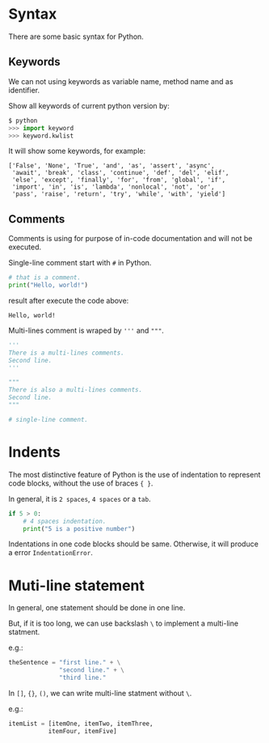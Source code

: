 # Syntax
There are some basic syntax for Python.



## Keywords
We can not using keywords as variable name, method name and as identifier.

Show all keywords of current python version by:

```python
$ python
>>> import keyword
>>> keyword.kwlist
```

It will show some keywords, for example:

```
['False', 'None', 'True', 'and', 'as', 'assert', 'async', 
 'await', 'break', 'class', 'continue', 'def', 'del', 'elif', 
 'else', 'except', 'finally', 'for', 'from', 'global', 'if', 
 'import', 'in', 'is', 'lambda', 'nonlocal', 'not', 'or', 
 'pass', 'raise', 'return', 'try', 'while', 'with', 'yield']
```



## Comments
Comments is using for purpose of in-code documentation and will not be executed.

Single-line comment start with `#` in Python.

```python
# that is a comment.
print("Hello, world!")
```

result after execute the code above:

```
Hello, world!
```


Multi-lines comment is wraped by `'''` and `"""`.

```python
'''
There is a multi-lines comments.
Second line.
'''

"""
There is also a multi-lines comments.
Second line.
"""

# single-line comment.
```



# Indents
The most distinctive feature of Python is the use of indentation to represent code blocks, without the use of braces `{ }`.

In general, it is `2 spaces`, `4 spaces` or a `tab`.

```python
if 5 > 0:
    # 4 spaces indentation.
    print("5 is a positive number")
```


Indentations in one code blocks should be same. Otherwise, it will produce a error `IndentationError`.



# Muti-line statement
In general, one statement should be done in one line.

But, if it is too long, we can use backslash `\` to implement a multi-line statment.

e.g.:

```python
theSentence = "first line." + \
              "second line." + \
              "third line."
```


In `[]`, `{}`, `()`, we can write multi-line statment without `\`.

e.g.:

```python
itemList = [itemOne, itemTwo, itemThree,
           itemFour, itemFive]
```
